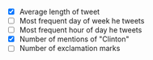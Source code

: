 - [X] Average length of tweet
- [ ] Most frequent day of week he tweets
- [ ] Most frequent hour of day he tweets
- [X] Number of mentions of "Clinton"
- [ ] Number of exclamation marks 
